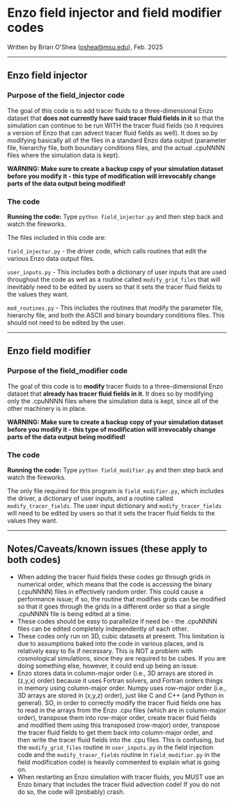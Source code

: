 # Enzo field injector and field modifier codes

Written by Brian O'Shea (oshea@msu.edu), Feb. 2025

---

## Enzo field injector

### Purpose of the field_injector code

The goal of this code is to add tracer fluids to a three-dimensional Enzo dataset that **does not currently have said tracer fluid fields in it** so that the simulation can continue to be run WITH the tracer fluid fields (so it requires a version of Enzo that can advect tracer fluid fields as well). It does so by modifying basically all of the files in a standard Enzo data output (parameter file, hierarchy file, both boundary conditions files, and the actual .cpuNNNN files where the simulation data is kept).

**WARNING: Make sure to create a backup copy of your simulation dataset before you modify it - this type of modification will irrevocably change parts of the data output being modified!**

### The code

**Running the code:** Type `python field_injector.py` and then step back and watch the fireworks.

The files included in this code are:

`field_injector.py` - the driver code, which calls routines that edit the various Enzo data output files.

`user_inputs.py` - This includes both a dictionary of user inputs that are used throughout the code as well as a routine called `modify_grid_files` that will inevitably need to be edited by users so that it sets the tracer fluid fields to the values they want.

`mod_routines.py` - This includes the routines that modify the parameter file, hierarchy file, and both the ASCII and binary boundary conditions files.  This should not need to be edited by the user.

---

## Enzo field modifier

### Purpose of the field_modifier code

The goal of this code is to **modify** tracer fluids to a three-dimensional Enzo dataset that **already has tracer fluid fields in it**. It does so by modifying only the .cpuNNNN files where the simulation data is kept, since all of the other machinery is in place.

**WARNING: Make sure to create a backup copy of your simulation dataset before you modify it - this type of modification will irrevocably change parts of the data output being modified!**

### The code

**Running the code:** Type `python field_modifier.py` and then step back and watch the fireworks.

The only file required for this program is `field_modifier.py`, which includes the driver, a dictionary of user inputs, and a routine called `modify_tracer_fields`.  The user input dictionary and `modify_tracer_fields` will need to be edited by users so that it sets the tracer fluid fields to the values they want.

---

## Notes/Caveats/known issues (these apply to both codes)

* When adding the tracer fluid fields these codes go through grids in numerical order, which means that the code is accessing the binary (.cpuNNNN) files in effectively random order.  This could cause a performance issue; if so, the routine that modifies grids can be modified so that it goes through the grids in a different order so that a single .cpuNNNN file is being edited at a time.
* These codes should be easy to parallelize if need be - the .cpuNNNN files can be edited completely independently of each other.
* These codes only run on 3D, cubic datasets at present. This limitation is due to assumptions baked into the code in various places, and is relatively easy to fix if necessary.  This is NOT a problem with cosmological simulations, since they are required to be cubes. If you are doing something else, however, it could end up being an issue.
* Enzo stores data in column-major order (i.e., 3D arrays are stored in (z,y,x) order) because it uses Fortran solvers, and Fortran orders things in memory using column-major order.  Numpy uses row-major order (i.e., 3D arrays are stored in (x,y,z) order), just like C and C++ (and Python in general). SO, in order to correctly modify the tracer fluid fields one has to read in the arrays from the Enzo .cpu files (which are in column-major order), transpose them into row-major order, create tracer fluid fields and modified them using this transposed (row-major) order, transpose the tracer fluid fields to get them back into column-major order, and then write the tracer fluid fields into the .cpu files. This is confusing, but the `modify_grid_files` routine in `user_inputs.py` in the field injection code and the `modify_tracer_fields` routine in `field_modifier.py` in the field modification code) is heavily commented to explain what is going on.
* When restarting an Enzo simulation with tracer fluids, you MUST use an Enzo binary that includes the tracer fluid advection code!  If you do not do so, the code will (probably) crash.

